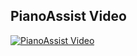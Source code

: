 ## PianoAssist Video
[![PianoAssist Video](https://img.youtube.com/vi/QQtp0nP2Ba0/0.jpg)](https://www.youtube.com/watch?v=QQtp0nP2Ba0)